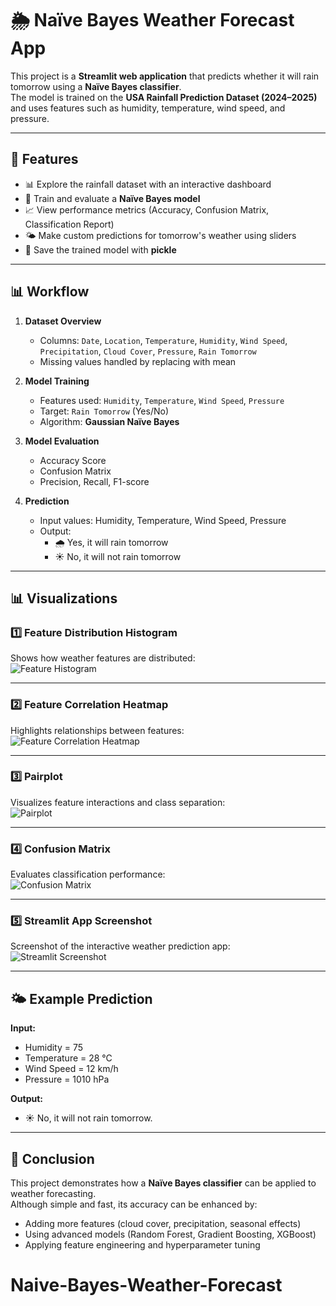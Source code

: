 # 🌦️ Naïve Bayes Weather Forecast App

This project is a **Streamlit web application** that predicts whether it will rain tomorrow using a **Naïve Bayes classifier**.  
The model is trained on the **USA Rainfall Prediction Dataset (2024–2025)** and uses features such as humidity, temperature, wind speed, and pressure.  

---

## 🚀 Features
- 📊 Explore the rainfall dataset with an interactive dashboard  
- 🤖 Train and evaluate a **Naïve Bayes model**  
- 📈 View performance metrics (Accuracy, Confusion Matrix, Classification Report)  
- 🌤️ Make custom predictions for tomorrow's weather using sliders  
- 💾 Save the trained model with **pickle**  

---

## 📊 Workflow
1. **Dataset Overview**  
   - Columns: `Date`, `Location`, `Temperature`, `Humidity`, `Wind Speed`, `Precipitation`, `Cloud Cover`, `Pressure`, `Rain Tomorrow`  
   - Missing values handled by replacing with mean  

2. **Model Training**  
   - Features used: `Humidity`, `Temperature`, `Wind Speed`, `Pressure`  
   - Target: `Rain Tomorrow` (Yes/No)  
   - Algorithm: **Gaussian Naïve Bayes**  

3. **Model Evaluation**  
   - Accuracy Score  
   - Confusion Matrix  
   - Precision, Recall, F1-score  

4. **Prediction**  
   - Input values: Humidity, Temperature, Wind Speed, Pressure  
   - Output:  
     - 🌧️ Yes, it will rain tomorrow  
     - ☀️ No, it will not rain tomorrow  

---

## 📊 Visualizations

### 1️⃣ Feature Distribution Histogram
Shows how weather features are distributed:  
![Feature Histogram](Images/Feature_distributions.png)

---

### 2️⃣ Feature Correlation Heatmap
Highlights relationships between features:  
![Feature Correlation Heatmap](Images/Feature_correlation_heatmap.png)

---

### 3️⃣ Pairplot
Visualizes feature interactions and class separation:  
![Pairplot](Images/Pairplot.png)

---

### 4️⃣ Confusion Matrix
Evaluates classification performance:  
![Confusion Matrix](Images/Confusion_matrix.png)

---

### 5️⃣ Streamlit App Screenshot
Screenshot of the interactive weather prediction app:  
![Streamlit Screenshot](Images/weather.png)

---

## 🌤️ Example Prediction
**Input:**  
- Humidity = 75  
- Temperature = 28 °C  
- Wind Speed = 12 km/h  
- Pressure = 1010 hPa  

**Output:**  
- ☀️ No, it will not rain tomorrow.


---

## 📌 Conclusion
This project demonstrates how a **Naïve Bayes classifier** can be applied to weather forecasting.  
Although simple and fast, its accuracy can be enhanced by:  
- Adding more features (cloud cover, precipitation, seasonal effects)  
- Using advanced models (Random Forest, Gradient Boosting, XGBoost)  
- Applying feature engineering and hyperparameter tuning
# Naive-Bayes-Weather-Forecast
